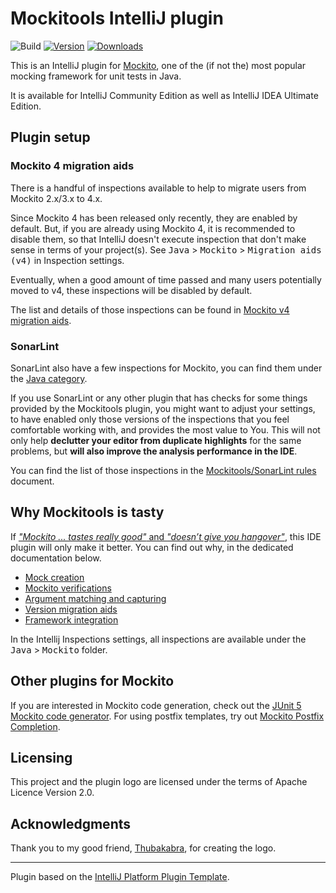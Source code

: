 # Mockitools IntelliJ plugin

![Build](https://github.com/picimako/mockitools/workflows/Build/badge.svg)
[![Version](https://img.shields.io/jetbrains/plugin/v/PLUGIN_ID.svg)](https://plugins.jetbrains.com/plugin/PLUGIN_ID)
[![Downloads](https://img.shields.io/jetbrains/plugin/d/PLUGIN_ID.svg)](https://plugins.jetbrains.com/plugin/PLUGIN_ID)

<!-- Plugin description -->
This is an IntelliJ plugin for [Mockito](https://site.mockito.org), one of the (if not the) most popular mocking framework for unit tests in Java.
<!-- Plugin description end -->

It is available for IntelliJ Community Edition as well as IntelliJ IDEA Ultimate Edition.

## Plugin setup

### Mockito 4 migration aids

There is a handful of inspections available to help to migrate users from Mockito 2.x/3.x to 4.x.

Since Mockito 4 has been released only recently, they are enabled by default. But, if you are already
using Mockito 4, it is recommended to disable them, so that IntelliJ doesn't execute inspection that don't make sense
in terms of your project(s). See <kbd>Java</kbd> > <kbd>Mockito</kbd> > <kbd>Migration aids (v4)</kbd> in Inspection settings.

Eventually, when a good amount of time passed and many users potentially moved to v4, these inspections will be disabled by default.

The list and details of those inspections can be found in [Mockito v4 migration aids](docs/migration_aids_v4.md).

### SonarLint

SonarLint also have a few inspections for Mockito, you can find them under the [Java category](https://rules.sonarsource.com/java?search=mockito).

If you use SonarLint or any other plugin that has checks for some things provided by the Mockitools plugin, you might want to adjust your settings,
to have enabled only those versions of the inspections that you feel comfortable working with, and provides the most value to You.
This will not only help **declutter your editor from duplicate highlights** for the same problems, but **will also improve the analysis performance in the IDE**.

You can find the list of those inspections in the [Mockitools/SonarLint rules](docs/mockitools_sonarlint_rules.md) document.

## Why Mockitools is tasty

If [*"Mockito ... tastes really good"* and *"doesn’t give you hangover"*](https://site.mockito.org/#why), this IDE plugin will only make it better. You can find out why, in the dedicated documentation below.

- [Mock creation](docs/mock_creation.md)
- [Mockito verifications](docs/mockito_verifications.md)
- [Argument matching and capturing](docs/argument_matching_capture.md)
- [Version migration aids](docs/migration_aids_v4.md)
- [Framework integration](docs/framework_integration.md)

In the Intellij Inspections settings, all inspections are available under the <kbd>Java</kbd> > <kbd>Mockito</kbd> folder.

## Other plugins for Mockito

If you are interested in Mockito code generation, check out the [JUnit 5 Mockito code generator](https://plugins.jetbrains.com/plugin/12833-junit-5-mockito-code-generator).
For using postfix templates, try out [Mockito Postfix Completion](https://plugins.jetbrains.com/plugin/8150-mockito-postfix-completion).

## Licensing

This project and the plugin logo are licensed under the terms of Apache Licence Version 2.0.

## Acknowledgments

Thank you to my good friend, [Thubakabra](https://www.facebook.com/Thubakabra), for creating the logo.

---
Plugin based on the [IntelliJ Platform Plugin Template][template].

[template]: https://github.com/JetBrains/intellij-platform-plugin-template
